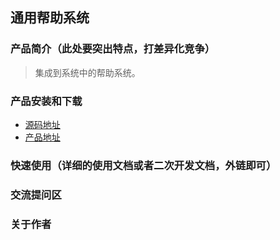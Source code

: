 ## 通用帮助系统

### 产品简介（此处要突出特点，打差异化竞争）
> 集成到系统中的帮助系统。

### 产品安装和下载
* [源码地址](https://github.com/systemhejiyong/helpcms.git)  
* [产品地址](#)  

### 快速使用（详细的使用文档或者二次开发文档，外链即可）

### 交流提问区

### 关于作者